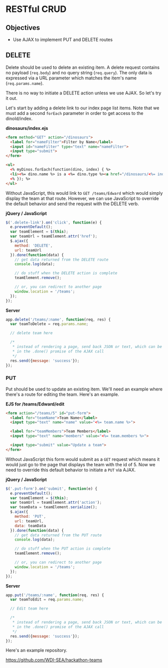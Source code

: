 # RESTful CRUD

## Objectives
* Use AJAX to implement PUT and DELETE routes

## DELETE

Delete should be used to delete an existing item. A delete request contains no payload (`req.body`) and no query string (`req.query`). The only data is expressed via a URL parameter which matches the item's name (`req.params.name`).

There is no way to initiate a DELETE action unless we use AJAX. So let's try it out.

Let's start by adding a delete link to our index page list items. Note that we must add a second `forEach` parameter in order to get access to the dinoId/index.

**dinosaurs/index.ejs**
```html
<form method="GET" action="/dinosaurs">
  <label for="nameFilter">Filter by Name</label>
  <input id="nameFilter" type="text" name="nameFilter">
  <input type="submit">
</form>

<ul>
  <% myDinos.forEach(function(dino, index) { %>
  <li><%= dino.name %> is a <%= dino.type %><a href="/dinosaurs/<%= index %>" class="delete-link">Delete</a></li>
  <% }); %>
</ul>
```

Without JavaScript, this would link to `GET /teams/Edward` which would simply display the team at that route. However, we can use JavaScript to override the default behavior and send the request with the DELETE verb.

**jQuery / JavaScript**

```js
$('.delete-link').on('click', function(e) {
  e.preventDefault();
  var teamElement = $(this);
  var teamUrl = teamElement.attr('href');
  $.ajax({
    method: 'DELETE',
    url: teamUrl
  }).done(function(data) {
    // get data returned from the DELETE route
    console.log(data);

    // do stuff when the DELETE action is complete
    teamElement.remove();

    // or, you can redirect to another page
    window.location = '/teams';
  });
});
```

**Server**

```js
app.delete('/teams/:name', function(req, res) {
  var teamToDelete = req.params.name;

  // delete team here

  /*
   * instead of rendering a page, send back JSON or text, which can be read
   * in the .done() promise of the AJAX call
   */
  res.send({message: 'success'});
});
```


### PUT

Put should be used to update an existing item. We'll need an example where there's a route for editing the team. Here's an example.

**EJS for /teams/Edward/edit**

```html
<form action="/teams/5" id="put-form">
  <label for="teamName">Team Name</label>
  <input type="text" name="name" value="<%= team.name %>">

  <label for="teamMembers">Team Members</label>
  <input type="text" name="members" value="<%= team.members %>">

  <input type="submit" value="Update a team">
</form>
```

Without JavaScript this form would submit as a `GET` request which means it would just go to the page that displays the team with the id of 5. Now we need to override this default behavior to initiate a `PUT` via AJAX.

**jQuery / JavaScript**

```js
$('.put-form').on('submit', function(e) {
  e.preventDefault();
  var teamElement = $(this);
  var teamUrl = teamElement.attr('action');
  var teamData = teamElement.serialize();
  $.ajax({
    method: 'PUT',
    url: teamUrl,
    data: teamData
  }).done(function(data) {
    // get data returned from the PUT route
    console.log(data);

    // do stuff when the PUT action is complete
    teamElement.remove();

    // or, you can redirect to another page
    window.location = '/teams';
  });
});
```

**Server**

```js
app.put('/teams/:name', function(req, res) {
  var teamToEdit = req.params.name;

  // Edit team here

  /*
   * instead of rendering a page, send back JSON or text, which can be read
   * in the .done() promise of the AJAX call
   */
  res.send({message: 'success'});
});
```

Here's an example repository.

https://github.com/WDI-SEA/hackathon-teams
